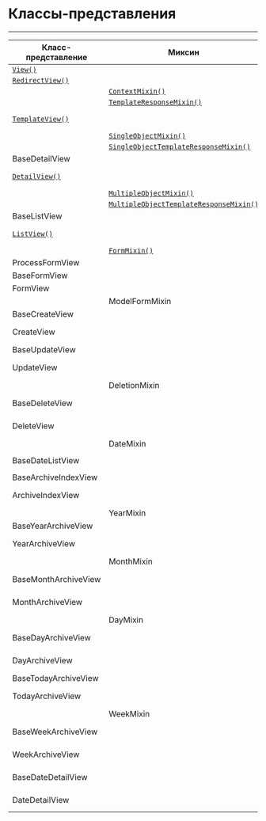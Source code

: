 # Классы-представления
---

|Класс-представление|Миксин|Родители|
|---|---|---|
|[`View()`](классы-представления-описание/base.md#класс%20`View()`)|||
|[`RedirectView()`](классы-представления-описание/base.md#класс%20`RedirectView()`)||[`View()`](классы-представления-описание/base.md#класс%20`View()`)|
||[`ContextMixin()`](классы-представления-описание/base.md#Примесь%20`ContextMixin()`)||
||[`TemplateResponseMixin()`](классы-представления-описание/base.md#Примесь%20`TemplateResponseMixin()`)||
|[`TemplateView()`](классы-представления-описание/base.md#класс%20`TemplateView()`)||[`TemplateResponseMixin()`](классы-представления-описание/base.md#Примесь%20`TemplateResponseMixin()`), [`ContextMixin()`](классы-представления-описание/base.md#Примесь%20`ContextMixin()`), [`View()`](классы-представления-описание/base.md#класс%20`View()`)|
||[`SingleObjectMixin()`](классы-представления-описание/detail.md#примесь%20`SingleObjectMixin()`)|[`ContextMixin()`](классы-представления-описание/base.md#Примесь%20`ContextMixin()`)|
||[`SingleObjectTemplateResponseMixin()`](классы-представления-описание/detail.md#примесь%20`SingleObjectTemplateResponseMixin()`)|[`TemplateResponseMixin()`](классы-представления-описание/base.md#Примесь%20`TemplateResponseMixin()`)|
|BaseDetailView||[`SingleObjectMixin()`](классы-представления-описание/detail.md#примесь%20`SingleObjectMixin()`), [`View()`](классы-представления-описание/base.md#класс%20`View()`)|
|[`DetailView()`](классы-представления-описание/detail.md#класс%20`DetailView()`)||[`SingleObjectTemplateResponseMixin()`](классы-представления-описание/detail.md#примесь%20`SingleObjectTemplateResponseMixin()`), BaseDetailView|
||[`MultipleObjectMixin()`](классы-представления-описание/list.md#примесь%20`MultipleObjectMixin()`)|[`ContextMixin()`](классы-представления-описание/base.md#Примесь%20`ContextMixin()`)|
||[`MultipleObjectTemplateResponseMixin()`](классы-представления-описание/list.md#примесь%20`MultipleObjectTemplateResponseMixin()`)|[`TemplateResponseMixin()`](классы-представления-описание/base.md#Примесь%20`TemplateResponseMixin()`)|
|BaseListView||[`MultipleObjectMixin()`](классы-представления-описание/list.md#примесь%20`MultipleObjectMixin()`), [`View()`](классы-представления-описание/base.md#класс%20`View()`)|
|[`ListView()`](классы-представления-описание/list.md#класс%20`ListView()`)||[`MultipleObjectTemplateResponseMixin()`](классы-представления-описание/list.md#примесь%20`MultipleObjectTemplateResponseMixin()`), BaseListView|
||[`FormMixin()`](классы-представления-описание/edit.md#Примесь%20`FormMixin()`)|[`ContextMixin()`](классы-представления-описание/base.md#Примесь%20`ContextMixin()`)|
|ProcessFormView||[`View()`](классы-представления-описание/base.md#класс%20`View()`)|
|BaseFormView||[`FormMixin()`](классы-представления-описание/edit.md#Примесь%20`FormMixin()`), ProcessFormView|
|FormView||[`FormMixin()`](классы-представления-описание/edit.md#Примесь%20`FormMixin()`), BaseFormView|
||ModelFormMixin|[`SingleObjectMixin()`](классы-представления-описание/detail.md#примесь%20`SingleObjectMixin()`), [`FormMixin()`](классы-представления-описание/edit.md#Примесь%20`FormMixin()`)|
|BaseCreateView||ModelFormMixin, ProcessFormView|
|CreateView||[`SingleObjectTemplateResponseMixin()`](классы-представления-описание/detail.md#примесь%20`SingleObjectTemplateResponseMixin()`), BaseCreateView|
|BaseUpdateView||ModelFormMixin, ProcessFormView|
|UpdateView||[`SingleObjectTemplateResponseMixin()`](классы-представления-описание/detail.md#примесь%20`SingleObjectTemplateResponseMixin()`), BaseUpdateView|
||DeletionMixin||
|BaseDeleteView||DeletionMixin, [`FormMixin()`](классы-представления-описание/edit.md#Примесь%20`FormMixin()`), BaseDetailView|
|DeleteView||[`SingleObjectTemplateResponseMixin()`](классы-представления-описание/detail.md#примесь%20`SingleObjectTemplateResponseMixin()`), BaseDeleteView|
||DateMixin||
|BaseDateListView||[`MultipleObjectMixin()`](классы-представления-описание/list.md#примесь%20`MultipleObjectMixin()`), DateMixin, [`View()`](классы-представления-описание/base.md#класс%20`View()`)|
|BaseArchiveIndexView||BaseDateListView|
|ArchiveIndexView||[`MultipleObjectTemplateResponseMixin()`](классы-представления-описание/list.md#примесь%20`MultipleObjectTemplateResponseMixin()`), BaseArchiveIndexView|
||YearMixin||
|BaseYearArchiveView||YearMixin, BaseDateListView|
|YearArchiveView||[`MultipleObjectTemplateResponseMixin()`](классы-представления-описание/list.md#примесь%20`MultipleObjectTemplateResponseMixin()`), BaseYearArchiveView|
||MonthMixin||
|BaseMonthArchiveView||YearMixin, MonthMixin, BaseDateListView|
|MonthArchiveView||[`MultipleObjectTemplateResponseMixin()`](классы-представления-описание/list.md#примесь%20`MultipleObjectTemplateResponseMixin()`), BaseMonthArchiveView|
||DayMixin||
|BaseDayArchiveView||YearMixin, MonthMixin, DayMixin, BaseDateListView|
|DayArchiveView||[`MultipleObjectTemplateResponseMixin()`](классы-представления-описание/list.md#примесь%20`MultipleObjectTemplateResponseMixin()`), BaseDayArchiveView|
|BaseTodayArchiveView||BaseDayArchiveView|
|TodayArchiveView||[`MultipleObjectTemplateResponseMixin()`](классы-представления-описание/list.md#примесь%20`MultipleObjectTemplateResponseMixin()`), BaseTodayArchiveView|
||WeekMixin||
|BaseWeekArchiveView||YearMixin, WeekMixin, BaseDateListView|
|WeekArchiveView||[`MultipleObjectTemplateResponseMixin()`](классы-представления-описание/list.md#примесь%20`MultipleObjectTemplateResponseMixin()`), BaseWeekArchiveView|
|BaseDateDetailView||YearMixin, MonthMixin, DayMixin, DateMixin, BaseDetailView|
|DateDetailView||[`SingleObjectTemplateResponseMixin()`](классы-представления-описание/detail.md#примесь%20`SingleObjectTemplateResponseMixin()`), BaseDateDetailView|





